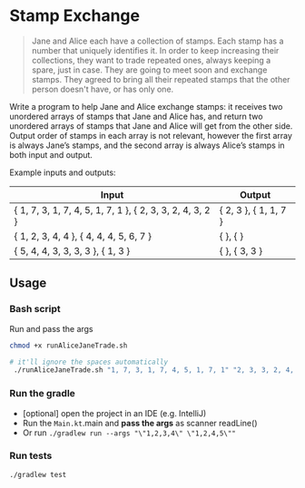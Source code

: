 # Stamp Exchange

> Jane and Alice each have a collection of stamps. Each stamp has a number that uniquely identifies it. In order to keep increasing their collections, they want to trade repeated ones, always keeping a spare, just in case. They are going to meet soon and exchange stamps. They agreed to bring all their repeated stamps that the other person doesn't have, or has only one.

Write a program to help Jane and Alice exchange stamps: it receives two unordered arrays of stamps that Jane and Alice has, and return two unordered arrays of stamps that Jane and Alice will get from the other side. Output order of stamps in each array is not relevant, however the first array is always Jane’s stamps, and the second array is always Alice’s stamps in both input and output.

Example inputs and outputs:

Input|Output
--|--
{ 1, 7, 3, 1, 7, 4, 5, 1, 7, 1 }, { 2, 3, 3, 2, 4, 3, 2 }| { 2, 3 }, { 1, 1, 7 }
{ 1, 2, 3, 4, 4 }, { 4, 4, 4, 5, 6, 7 }| { <empty>}, { <empty>}
{ 5, 4, 4, 3, 3, 3, 3 }, { 1, 3 }| { <empty> }, { 3, 3 }

## Usage
### Bash script
Run and pass the args
```bash
chmod +x runAliceJaneTrade.sh

# it'll ignore the spaces automatically
 ./runAliceJaneTrade.sh "1, 7, 3, 1, 7, 4, 5, 1, 7, 1" "2, 3, 3, 2, 4, 3, 2"
```

### Run the gradle
- [optional] open the project in an IDE (e.g. IntelliJ)
- Run the `Main.kt`.main and **pass the args** as scanner readLine()
- Or run `./gradlew run --args "\"1,2,3,4\" \"1,2,4,5\""`

### Run tests
```bash
./gradlew test
```